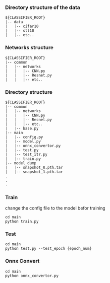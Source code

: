 ### Directory structure of the data

```
${CLASSIFIER_ROOT}
|-- data
|   |-- cifar10
|   |-- stl10
|   |-- etc..
```


### Networks structure
```
${CLASSIFIER_ROOT}
|-- common
|   |-- networks
|   |   |-- CNN.py
|   |   |-- Resnet.py
|   |   |-- etc..
```


### Directory structure

```
${CLASSIFIER_ROOT}
|-- common
|   |-- networks
|   |   |-- CNN.py
|   |   |-- Resnet.py
|   |   |-- etc..
|   |-- base.py
|-- main
|   |-- config.py
|   |-- model.py
|   |-- onnx_convertor.py
|   |-- test.py
|   |-- test_itr.py
|   |-- train.py
|-- model_dump
|   |-- snapshot_0.pth.tar
|   |-- snapshot_1.pth.tar
.
.
.
```


### Train
change the config file to the model befor training
```
cd main
python train.py
```

### Test
```
cd main
python test.py --test_epoch {epoch_num}
```

### Onnx Convert
```
cd main
python onnx_convertor.py
```
